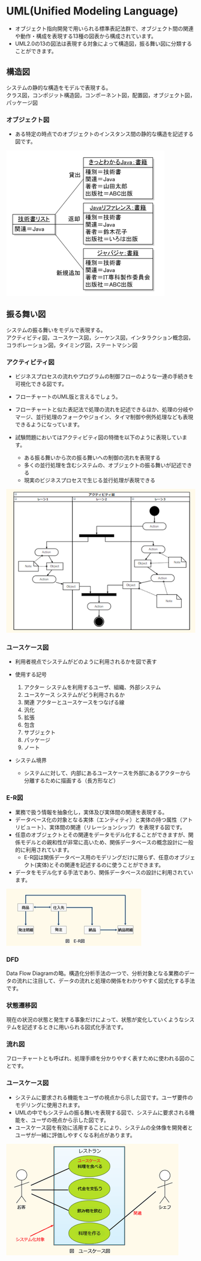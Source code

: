 # UML(Unified Modeling Language)
- オブジェクト指向開発で用いられる標準表記法群で、オブジェクト間の関連や動作・構成を表現する13種の図表から構成されています。
- UML2.0の13の図法は表現する対象によって構造図，振る舞い図に分類することができます。

## 構造図
システムの静的な構造をモデルで表現する。  
クラス図，コンポジット構造図，コンポーネント図，配置図，オブジェクト図，パッケージ図  


### オブジェクト図
- ある特定の時点でのオブジェクトのインスタンス間の静的な構造を記述する図です。


![オブジェクト図](https://github.com/MediumMountain/Study_Architect/blob/main/PICTURE/engineering/UML/object.png)  

## 振る舞い図
システムの振る舞いをモデルで表現する。  
アクティビティ図，ユースケース図，シーケンス図，インタラクション概念図，コラボレーション図，タイミング図，ステートマシン図  



### アクティビティ図
- ビジネスプロセスの流れやプログラムの制御フローのような一連の手続きを可視化できる図です。
- フローチャートのUML版と言えるでしょう。
- フローチャートと似た表記法で処理の流れを記述できるほか、処理の分岐やマージ、並行処理のフォークやジョイン、タイマ制御や例外処理なども表現できるようになっています。

- 試験問題においてはアクティビティ図の特徴を以下のように表現しています。
    - ある振る舞いから次の振る舞いへの制御の流れを表現する
    - 多くの並行処理を含むシステムの、オブジェクトの振る舞いが記述できる
    - 現実のビジネスプロセスで生じる並行処理が表現できる


![アクティビティ図](https://github.com/MediumMountain/Study_Architect/blob/main/PICTURE/engineering/UML/Activity.png)  



### ユースケース図
- 利用者視点でシステムがどのように利用されるかを図で表す

- 使用する記号
    1. アクター
        システムを利用するユーザ、組織、外部システム
    1. ユースケース
        システムがどう利用されるか
    1. 関連
        アクターとユースケースをつなげる線
    1. 汎化
    1. 拡張
    1. 包含
    1. サブジェクト
    1. パッケージ
    1. ノート


- システム境界
    - システムに対して、内部にあるユースケースを外部にあるアクターから分離するために描画する（長方形など）





### E-R図
- 業務で扱う情報を抽象化し，実体及び実体間の関連を表現する。
- データベース化の対象となる実体（エンティティ）と実体の持つ属性（アトリビュート）、実体間の関連（リレーションシップ）を表現する図です。
- 任意のオブジェクトとその関連をデータモデル化することができますが、関係モデルとの親和性が非常に高いため、関係データベースの概念設計に一般的に利用されています。
    - E-R図は関係データベース用のモデリングだけに限らず、任意のオブジェクト(実体)とその関連を記述するのに使うことができます。
- データをモデル化する手法であり、関係データベースの設計に利用されています。



![E-R図](https://github.com/MediumMountain/Study_Architect/blob/main/PICTURE/engineering/UML/E_R.png)  


### DFD
Data Flow Diagramの略。構造化分析手法の一つで、分析対象となる業務のデータの流れに注目して、データの流れと処理の関係をわかりやすく図式化する手法です。


### 状態遷移図
現在の状況の状態と発生する事象だけによって、状態が変化していくようなシステムを記述するときに用いられる図式化手法です。

### 流れ図
フローチャートとも呼ばれ、処理手順を分かりやすく表すために使われる図のことです。


### ユースケース図
- システムに要求される機能をユーザの視点から示した図です。ユーザ要件のモデリングに使用されます。
- UMLの中でもシステムの振る舞いを表現する図で、システムに要求される機能を、ユーザの視点から示した図です。
- ユースケース図を有効に活用することにより、システムの全体像を開発者とユーザが一緒に評価しやすくなる利点があります。

![ユースケース図](https://github.com/MediumMountain/Study_Architect/blob/main/PICTURE/engineering/UML/UseCase.png)  

